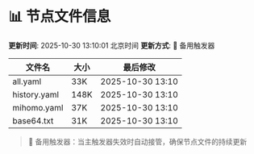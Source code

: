 # 📊 节点文件信息

**更新时间**: 2025-10-30 13:10:01 北京时间
**更新方式**: 🔄 备用触发器

| 文件名 | 大小 | 最后修改 |
|--------|------|----------|
| all.yaml | 33K | 2025-10-30 13:10 |
| history.yaml | 148K | 2025-10-30 13:10 |
| mihomo.yaml | 37K | 2025-10-30 13:10 |
| base64.txt | 31K | 2025-10-30 13:10 |

> 🔄 备用触发器：当主触发器失效时自动接管，确保节点文件的持续更新
